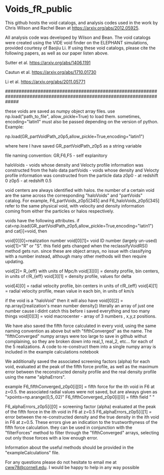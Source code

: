 # Voids_fR_public
This github hosts the void catalogs, and analysis codes used in the work by Chris Wilson and Rachel Bean at https://arxiv.org/abs/2012.05925.

All analysis code was developed by Wilson and Bean. The void catalogs were created using the VIDE void finder on the ELEPHANT simulations, provided courtesy of Baojiu Li. If using these void catalogs, please cite the following papers, as well as our paper listen above.

Sutter et al. https://arxiv.org/abs/1406.1191

Cautun et al. https://arxiv.org/abs/1710.01730

Li et al. https://arxiv.org/abs/2011.05771


#####################################################################################################################


these voids are saved as numpy object array files. use np.load("path_to_file", allow_pickle=True) to load them. sometimes, encoding="latin1" must also be passed depending on the version of python.
Example:

np.load(GR_partVoidPath_z0p5,allow_pickle=True,encoding="latin1")

where here I have saved GR_partVoidPath_z0p5 as a string variable

file naming convention:
GR,F6,F5 - self explanitory

haloVoids - voids whose density and Velocty profile information was constructed from the halo data
partVoids - voids whose density and Velocty profile information was constructed from the particle data
z0p0 - at redshift 0
z0p5 - at redshift 0.5

void centers are always identified with halos. the number of a certain void are the same across the corresponding "haloVoids" and "partVoids" catalog. For example, F6_partVoids_z0p5[345] and F6_haloVoids_z0p5[345] refer to the same physical void, with velocity and density information coming from either the particles or halos respectively.

voids have the following attributes.
if cat=np.load(GR_partVoidPath_z0p5,allow_pickle=True,encoding="latin1") and cat[i]=void, then

void[0][0]=realization number
void[0][1]= void ID number (largely un-used)
void[1]="R" or "S". this field gets changed when the reclassifyVoidRS() method gets run. since these are object arrays, no issue with classifying with a number instead, although many other methods will then require updating.

void[2]= R_{eff} with units of Mpc/h
void[3][0] = density profile, bin centers, in units of r/R_{eff}
void[3][1] = density profile, values for delta

void[4][0] = radial velocity profile, bin centers in units of r/R_{eff}
void[4][1] = radial velocity profile, mean value in each bin, in units of km/s


if the void is a "haloVoid" then it will also have
void[0][2] = np.array([realization's mean number density]) literally an array of just one number cause i didnt catch this before i saved everything and too many things
void[0][3] = void macrocenter - array of 3 numbers , x,y,z positions.

We have also saved the fifth force calculated in every void, using the same naming convention as above but with "fifthConverged" as the name. The "fifthConverged" numpy arrays were too large to save in github withut complaining, so they are broken down into real_1, real_2, etc... for each of the 5 realizations. A code to re-construct them into a single numpy array is included in the example calculations notebook

We additionally saved the associated screening factors (alpha) for each void, evaluated at the peak of the fifth force profile, as well as the maximum error between the reconstructed density profile and the real density profile using the name "alphaErrors".


example
F6_fifthConverged_z0p0[i][0] = fifth force for the ith void in F6 at z=0.5. the associated radial values were not saved, but are always given as "xpoints=np.arange(0,5,.02)"
F6_fifthConverged_z0p0[i][0] = fifth field "                                                                                                                 "

F6_alphaErrors_z0p5[i][0] = screening factor (alpha) evaluated at the peak of the fifth force in the ith void in F6 at z=0.5
F6_alphaErrors_z0p5[i][1] = error between the re-constructed density and the true density in the ith void in F6 at z=0.5. These errors give an indication to the trustworthyness of the fifth force calculation. they can be used in conjunction with the "filterForces" method to filter through the "fifthConverged" arrays, selecting out only those forces with a low enough error.



Information about the useful methods should be provided in the "exampleCalculations" file.


For any questions please do not hesitate to email me at cww78@cornell.edu. I would be happy to help in any way possible
